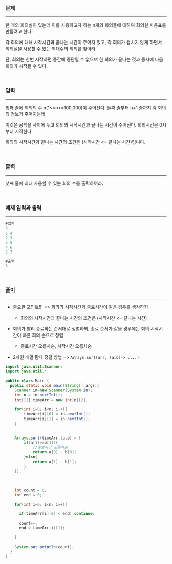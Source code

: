 ### 문제

---

한 개의 회의실이 있는데 이를 사용하고자 하는 n개의 회의들에 대하여 회의실 사용표를 만들려고 한다.

각 회의에 대해 시작시간과 끝나는 시간이 주어져 있고, 각 회의가 겹치지 않게 하면서 회의실을 사용할 수 있는 최대수의 회의를 찾아라.

단, 회의는 한번 시작하면 중간에 중단될 수 없으며 한 회의가 끝나는 것과 동시에 다음 회의가 시작될 수 있다.

<br>

### 입력

---

첫째 줄에 회의의 수 n(1<=n<=100,000)이 주어진다. 둘째 줄부터 n+1 줄까지 각 회의의 정보가 주어지는데

이것은 공백을 사이에 두고 회의의 시작시간과 끝나는 시간이 주어진다. 회의시간은 0시부터 시작한다.

회의의 시작시간과 끝나는 시간의 조건은 (시작시간 <= 끝나는 시간)입니다.

<br>

### 출력

---

첫째 줄에 최대 사용할 수 있는 회의 수를 출력하여라.

<br>

### 예제 입력과 출력

---

```java
#입력
5
1 4
2 3
3 5
4 6
5 7
```

```java
#출력
3
```

<br>

### 풀이

---

- 중요한 포인트!!! => 회의의 시작시간과 종료시간이 같은 경우를 생각하자 
  
  - 회의의 시작시간과 끝나는 시간의 조건은 (시작시간 <= 끝나는 시간)

- 회의가 빨리 종료하는 순서대로 정렬하되, 종료 순서가 같을 경우에는 회의 시작시간이 빠른 회의 순으로 정렬
  
  - 종료시간 오름차순, 시작시간 오름차순 

- 2차원 배열 람다 정렬 방법 => `Arrays.sort(arr, (a,b)-> ....)`

```java
import java.util.Scanner;
import java.util.*;  

public class Main {
  public static void main(String[] args){
    Scanner in=new Scanner(System.in);
    int n = in.nextInt();
    int[][] timeArr = new int[n][2];
    
    for(int i=0; i<n; i++){
    	timeArr[i][0] = in.nextInt();
      	timeArr[i][1] = in.nextInt();
    }
    
    
    Arrays.sort(timeArr,(a,b)-> {
     	if(a[1]==b[1]){
        	//출발시간 오름차순
          	return a[0] - b[0];
        }else{
        	return a[1] - b[1];
        }
    });  
    
      
    
    int count = 0; 
    int end = 0;

    for(int i=0; i<n; i++){

      if(timeArr[i][0] < end) continue;
      
      count++;
      end = timeArr[i][1];
      
    }
    
    System.out.println(count);
  }
}
```
